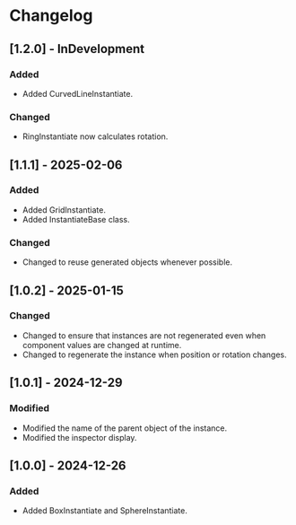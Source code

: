 # Changelog

## [1.2.0] - InDevelopment
### Added
- Added CurvedLineInstantiate.
### Changed
- RingInstantiate now calculates rotation.

## [1.1.1] - 2025-02-06
### Added
- Added GridInstantiate.
- Added InstantiateBase class.
### Changed
- Changed to reuse generated objects whenever possible.

## [1.0.2] - 2025-01-15
### Changed
- Changed to ensure that instances are not regenerated even when component values are changed at runtime.
- Changed to regenerate the instance when position or rotation changes.

## [1.0.1] - 2024-12-29
### Modified
- Modified the name of the parent object of the instance.
- Modified the inspector display.

## [1.0.0] - 2024-12-26
### Added
- Added BoxInstantiate and SphereInstantiate.
